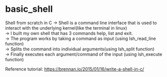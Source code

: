 # basic_shell
Shell from scratch in C 
	-> Shell is a command line interface that is used to interact with the underlying kernel(like the terminal in linux)</br>
	-> I built my own shell that has 3 commands help, list and exit.</br>
	-> The program works by taking a command as input (using lsh_read_line function)</br>
	-> Splits the command into individual arguments(using lsh_split function) </br>
	-> Finally executes each argument/command of the input (using lsh_execute function) </br> 
	

Reference tutorial: https://brennan.io/2015/01/16/write-a-shell-in-c/
